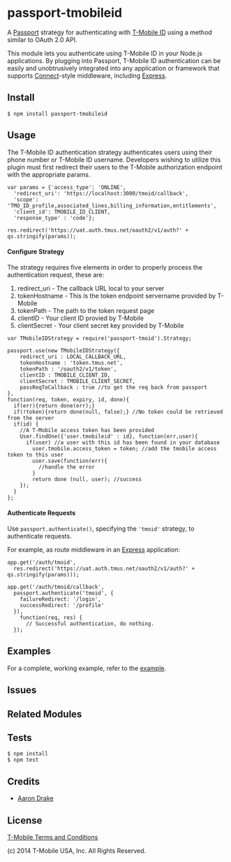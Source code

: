 # passport-tmobileid

A [Passport](http://passportjs.org/) strategy for authenticating with [T-Mobile ID](http://www.t-mobile.com/)
using a method similar to OAuth 2.0 API.

This module lets you authenticate using T-Mobile ID in your Node.js applications.
By plugging into Passport, T-Mobile ID authentication can be easily and
unobtrusively integrated into any application or framework that supports
[Connect](http://www.senchalabs.org/connect/)-style middleware, including
[Express](http://expressjs.com/).

## Install
```
$ npm install passport-tmobileid
```
## Usage

The T-Mobile ID authentication strategy authenticates users using their phone number or T-Mobile
ID username. Developers wishing to utilize this plugin must first redirect their users to the T-Mobile
authorization endpoint with the appropriate params.
```
var params = {'access_type': 'ONLINE',
  'redirect_uri': 'https://localhost:3000/tmoid/callback',
  'scope': 'TMO_ID_profile,associated_lines,billing_information,entitlements',
  'client_id': TMOBILE_ID_CLIENT,
  'response_type' : 'code'};

res.redirect('https://uat.auth.tmus.net/oauth2/v1/auth?' + qs.stringify(params));
```
#### Configure Strategy

The strategy requires five elements in order to properly process the authentication request, these are:
  1. redirect_uri - The callback URL local to your server
  2. tokenHostname - This is the token endpoint servername provided by T-Mobile
  3. tokenPath - The path to the token request page
  4. clientID - Your client ID provied by T-Mobile
  5. clientSecret - Your client secret key provided by T-Mobile

```
var TMobileIDStrategy = require('passport-tmoid').Strategy;

passport.use(new TMobileIDStrategy({
    redirect_uri : LOCAL_CALLBACK_URL,
    tokenHostname : 'token.tmus.net',
    tokenPath : '/oauth2/v1/token',
    clientID : TMOBILE_CLIENT_ID,
    clientSecret : TMOBILE_CLIENT_SECRET,
    passReqToCallback : true //to get the req back from passport
},
function(req, token, expiry, id, done){
  if(err){return done(err);}
  if(!token){return done(null, false);} //No token could be retrieved from the server
  if(id) {
    //A T-Mobile access token has been provided
    User.findOne({'user.tmobileid' : id}, function(err,user){
      if(user) //a user with this id has been found in your database
        user.tmobile.access_token = token; //add the tmobile access token to this user
        user.save(function(err){
          //handle the error
        }
        return done (null, user); //success
    });
  }
};  
```
#### Authenticate Requests

Use `passport.authenticate()`, specifying the `'tmoid'` strategy, to
authenticate requests.

For example, as route middleware in an [Express](http://expressjs.com/)
application:

```
app.get('/auth/tmoid',
  res.redirect('https://uat.auth.tmus.net/oauth2/v1/auth?' + qs.stringify(params)));

app.get('/auth/tmoid/callback',
  passport.authenticate('tmoid', {
    failureRedirect: '/login',
    successRedirect: '/profile'
  }),
    function(req, res) {
      // Successful authentication, do nothing.
  });
```

## Examples

For a complete, working example, refer to the [example](https://github.com/tmobile/passport-tmobileid/tree/master/examples).

## Issues

## Related Modules

## Tests

    $ npm install
    $ npm test

## Credits

  - [Aaron Drake](https://github.com/drakar)

## License

[T-Mobile Terms and Conditions](https://github.com/tmobile/passport-tmobileid/blob/master/LICENSE)

(c) 2014 T-Mobile USA, Inc. All Rights Reserved.
